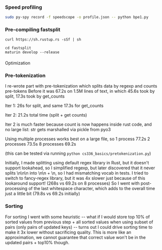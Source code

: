 ### Speed profiling
```bash
sudo py-spy record -f speedscope -o profile.json -- python bpe1.py
```

### Pre-compiling fastsplit
```
curl https://sh.rustup.rs -sSf | sh
```

```
cd fastsplit
maturin develop --release
```




####
Optimization

### Pre-tokenization
I re-wrote part with pre-tokenization which splits data by regexp and counts pre-tokens
Before it was 67.2s on 1.5M lines of text, in which 45.6s took by split, 17.3s took by get_counts

Iter 1: 26s for split, and same 17.3s for get_counts

Iter 2: 21.2s total time (split + get counts)

Iter 2 is much faster because count is now happens inside rust code, and no large list: str gets marshalled via pickle from pyo3

Using multiple processes works best on a large file, so
1 process 77.2s
2 processes 73.5s
8 processes 69.2s

(this can be tested via running `python cs336_basics/pretokenization.py`)

Initially, I made splitting using default regex library in Rust, but it doesn't support lookahead, so I simplified regexp, but later
discovered that it never splits \n\n\n into \n\n + \n, so I had mismatching vocab in tests.
I tried to switch to fancy-regex library, but it was 4x slower just because of this lookaround support! (268s vs 69.2s on 8 processes)
So I went with post-processing of the last whitespace character, which adds to the overall time just a little bit (79.8s vs 69.2s initially)

### Sorting
For sorting I went with some heuristic -- what if I would store top 10% of sorted values from previous step + all sorted values when using subset of pairs (only pairs of updated keys) -- turns out I could drive sorting time to make it 3x lower without sacrificing quality. This is more like an approximation, we cannot 
guarantee that correct value won't be in the updated pairs + top10% though.